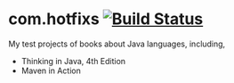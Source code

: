# com.hotfixs [![Build Status](https://travis-ci.org/junwei-wang/com.hotfixs.books.svg?branch=master)](https://travis-ci.org/junwei-wang/com.hotfixs.books)

My test projects of books about Java languages, including,

 - Thinking in Java, 4th Edition
 - Maven in Action

